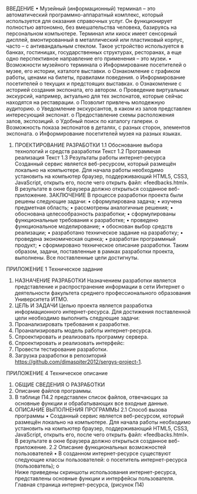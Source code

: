 ВВЕДЕНИЕ
•	Музейный (информационный) терминал – это автоматический программно-аппаратный комплекс, который используется для оказания   справочных услуг. Он функционирует полностью автономно, без вмешательства человека, базируясь на персональном компьютере.   Терминал или киоск имеет сенсорный дисплей, вмонтированный в металлический или пластиковый корпус, часто – с антивандальным стеклом. Такое устройство используется в банках, гостиницах, государственных структурах, ресторанах, а еще одно перспективное направление его применения – это музеи.
•	Возможности музейного терминала
o	Информирование посетителей о музее, его истории, каталоге выставки.
o	Ознакомление с графиком работы, ценами на билеты, правилами поведения.
o	Информирование посетителей о текущих и предстоящих выставках.
o	Ознакомление с историей создания экспоната, его автором.
o	Проведение виртуальных экскурсий, например, актуально для тех экспонатов, которые сейчас находятся на реставрации.
o	Позволит привлечь молодежную аудиторию.
o	Уведомление экскурсантов, в каком из залов представлен интересующий экспонат.
o	Предоставление схемы расположения залов, экспозиций.
o	Удобный поиск по каталогу галереи.
o	Возможность показа экспонатов в деталях, с разных сторон, элементов экспоната.
o	Информирование посетителей музея на разных языках.
 
1. ПРОЕКТИРОВАНИЕ РАЗРАБОТКИ
1.1 Обоснование выбора технологий и средств разработки
Текст
1.2 Программная реализация
Текст
1.3 Результаты работы интернет-ресурса
Созданный сервис является веб-ресурсом, который размещён локально на компьютере. Для начала работы необходимо установить на компьютер браузер, поддерживающий HTML5, CSS3, JavaScript, открыть его, после чего открыть файл: «feedbacks.html». В результате в окне браузера должно открыться созданное веб-приложение.
ЗАКЛЮЧЕНИЕ
В процессе разработки проекта были решены следующие задачи:
•	сформулирована задача;
•	изучена предметная область;
•	рассмотрены аналогичные решения;
•	обоснована целесообразность разработки;
•	сформулированы функциональные требования к разработке;
•	проведено функциональное моделирование;
•	обоснован выбор средств реализации;
•	разработано техническое задание на разработку;
•	проведена экономическая оценка;
•	разработан программный продукт;
•	сформировано техническое описание разработки.
Таким образом, задачи, поставленные в рамках разработки проекта, выполнены. Все поставленные цели достигнуты.


ПРИЛОЖЕНИЕ 1
Техническое задание
1. НАЗНАЧЕНИЕ РАЗРАБОТКИ
Назначением разработки является представление и распространение информации в сети Интернет о деятельности факультета среднего профессионального образования Университета ИТМО.
2. ЦЕЛЬ И ЗАДАЧИ
Целью проекта является разработка информационного интернет-ресурса.
Для достижения поставленной цели необходимо выполнить следующие задачи:
1. Проанализировать требования к разработке.
2. Проанализировать модель работы интернет-ресурса.
3. Спроектировать и реализовать программу сервера.
4. Спроектировать и реализовать интерфейс:
5. Провести тестирование разработки.
6. Загрузка разработки в репозиторий https://github.com/dimaspiter2012/sergys-project-1.
 
ПРИЛОЖЕНИЕ 4
Техническое описание
1.	ОБЩИЕ СВЕДЕНИЯ О РАЗРАБОТКИ
2.	Описание файлов программы.
1.	В таблице П4.2 представлен список файлов, отвечающих за основные функции и обрабатывающих все входные данные.
2.	ОПИСАНИЕ ВЫПОЛНЕНИЯ ПРОГРАММЫ
2.1	Способ вызова программы
•	Созданный сервис является веб-ресурсом, который размещён локально на компьютере. Для начала работы необходимо установить на компьютер браузер, поддерживающий HTML5, CSS3, JavaScript, открыть его, после чего открыть файл: «feedbacks.html». В результате в окне браузера должно открыться созданное веб-приложение.
2.2	Описание функциональных возможностей пользователей
•	В созданном интернет-ресурсе существуют следующие классы пользователей:
o	посетитель интернет-ресурса (пользователь);
o	
Ниже приведены скриншоты использования интернет-ресурса, представлены основные функции и интерфейсы пользователя.
Главная страница интернет-ресурса, (рисунок П4)
